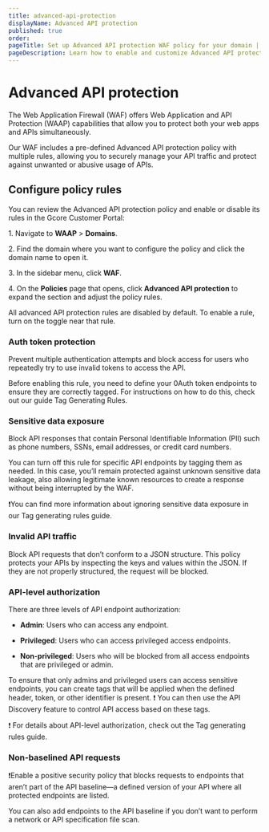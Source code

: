 ```yaml
---
title: advanced-api-protection
displayName: Advanced API protection
published: true
order:
pageTitle: Set up Advanced API protection WAF policy for your domain | Gcore
pageDescription: Learn how to enable and customize Advanced API protection policy.
---
```

# Advanced API protection 

The Web Application Firewall (WAF) offers Web Application and API Protection (WAAP) capabilities that allow you to protect both your web apps and APIs simultaneously.  

Our WAF includes a pre-defined Advanced API protection policy with multiple rules, allowing you to securely manage your API traffic and protect against unwanted or abusive usage of APIs. 

## Configure policy rules 

You can review the Advanced API protection policy and enable or disable its rules in the Gcore Customer Portal: 

1\. Navigate to **WAAP** > **Domains**. 

2\. Find the domain where you want to configure the policy and click the domain name to open it.  

3\. In the sidebar menu, click **WAF**. 

4\. On the **Policies** page that opens, click **Advanced API protection** to expand the section and adjust the policy rules. 

<alert-element type="info" title="Info">

All advanced API protection rules are disabled by default. To enable a rule, turn on the toggle near that rule. 

</alert-element>

### Auth token protection 

Prevent multiple authentication attempts and block access for users who repeatedly try to use invalid tokens to access the API. 

Before enabling this rule, you need to define your 0Auth token endpoints to ensure they are correctly tagged. For instructions on how to do this, check out our guide Tag Generating Rules. 

### Sensitive data exposure 

Block API responses that contain Personal Identifiable Information (PII) such as phone numbers, SSNs, email addresses, or credit card numbers. 

You can turn off this rule for specific API endpoints by tagging them as needed. In this case, you’ll remain protected against unknown sensitive data leakage, also allowing legitimate known resources to create a response without being interrupted by the WAF.

❗️You can find more information about ignoring sensitive data exposure in our Tag generating rules guide. 

### Invalid API traffic 

Block API requests that don’t conform to a JSON structure. This policy protects your APIs by inspecting the keys and values within the JSON. If they are not properly structured, the request will be blocked. 

### API-level authorization 

There are three levels of API endpoint authorization: 

* **Admin**: Users who can access any endpoint. 

* **Privileged**: Users who can access privileged access endpoints. 

* **Non-privileged**: Users who will be blocked from all access endpoints that are privileged or admin. 

To ensure that only admins and privileged users can access sensitive endpoints, you can create tags that will be applied when the defined header, token, or other identifier is present. ❗️ You can then use the API Discovery feature to control API access based on these tags. 

❗️ For details about API-level authorization, check out the Tag generating rules guide. 

### Non-baselined API requests 

❗️Enable a positive security policy that blocks requests to endpoints that aren’t part of the API baseline—a defined version of your API where all protected endpoints are listed.  

You can also add endpoints to the API baseline if you don’t want to perform a network or API specification file scan.  
